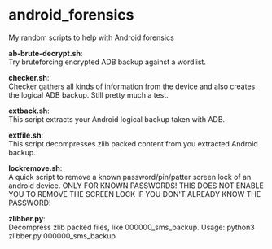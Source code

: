 # android_forensics
My random scripts to help with Android forensics

<b>ab-brute-decrypt.sh</b>:<br>
Try bruteforcing encrypted ADB backup against a wordlist.


<b>checker.sh</b>:<br>
Checker gathers all kinds of information from the device and also creates the logical ADB backup. Still pretty much a test.


<b>extback.sh</b>:<br>
This script extracts your Android logical backup taken with ADB.


<b>extfile.sh</b>:<br>
This script decompresses zlib packed content from you extracted Android backup.


<b>lockremove.sh</b>:<br>
A quick script to remove a known password/pin/patter screen lock of an android device. 
ONLY FOR KNOWN PASSWORDS! THIS DOES NOT ENABLE YOU TO REMOVE THE SCREEN LOCK IF YOU DON'T ALREADY KNOW THE PASSWORD!


<b>zlibber.py</b>:<br>
Decompress zlib packed files, like 000000_sms_backup. Usage: python3 zlibber.py 000000_sms_backup
